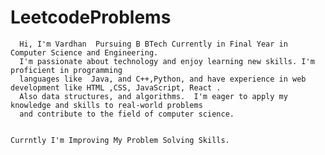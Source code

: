 # LeetcodeProblems


      Hi, I'm Vardhan  Pursuing B BTech Currently in Final Year in Computer Science and Engineering.
      I'm passionate about technology and enjoy learning new skills. I'm proficient in programming
      languages like  Java, and C++,Python, and have experience in web development like HTML ,CSS, JavaScript, React .  
      Also data structures, and algorithms.  I'm eager to apply my knowledge and skills to real-world problems 
      and contribute to the field of computer science.


    Currntly I'm Improving My Problem Solving Skills.

    
  




